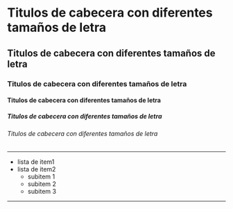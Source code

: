 # Titulos de cabecera con diferentes tamaños de letra

## Titulos de cabecera con diferentes tamaños de letra

### Titulos de cabecera con diferentes tamaños de letra

#### Titulos de cabecera con diferentes tamaños de letra

##### Titulos de cabecera con diferentes tamaños de letra

###### Titulos de cabecera con diferentes tamaños de letra

---

-   lista de item1
-   lista de item2
    -   subitem 1
    -   subitem 2
    *   subitem 3

---
